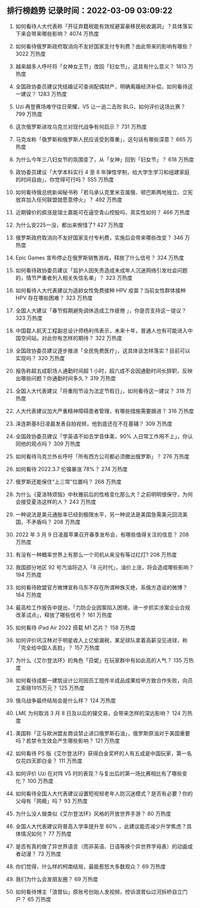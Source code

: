 
## 排行榜趋势 记录时间：2022-03-09 03:09:22
  
  1. 如何看待人大代表称「开征弃籍税能有效规避富豪移民税收漏洞」？具体落实下来会带来哪些影响？ 4074 万热度
    
  2. 如何看待俄罗斯政府取消向不友好国家支付专利费？由此带来的影响有哪些？ 3022 万热度
    
  3. 越来越多人呼吁将「女神女王节」改回「妇女节」，这具有什么意义？ 1813 万热度
    
  4. 全国政协委员建议凭结婚证可查询配偶财产，明确离婚经济补偿，如何看待这一建议？ 1283 万热度
    
  5. Uzi 再登赛场难守往日荣耀，V5 让一追二击败 BLG，如何评价这场比赛？ 799 万热度
    
  6. 这次俄罗斯进攻乌克兰对现代战争有何启示？ 731 万热度
    
  7. 马克龙称「俄罗斯和俄罗斯人民应该受到尊重」，这句话有哪些深意？ 665 万热度
    
  8. 为什么今年三八妇女节的氛围变了，从「女神」回到「妇女节」？ 618 万热度
    
  9. 政协委员建议「大学本科实行 4 至 8 年弹性学制，给大学生学习和组建家庭的时间自由」，你觉得可行吗？ 555 万热度
    
  10. 如何看待俄总统新闻秘书称「若乌承认克里米亚属俄、顿巴斯两地独立、立宪放弃加入任何联盟就愿意停火」？ 492 万热度
    
  11. 近期镍价的疯涨是瑞士嘉能可在逼空青山控股吗，真实性如何？ 466 万热度
    
  12. 为什么安225一没，都出来惋惜了? 427 万热度
    
  13. 俄罗斯政府取消向不友好国家支付专利费，实施后会带来哪些改变？ 346 万热度
    
  14. Epic Games 宣布停止在俄罗斯销售游戏，释放了什么信号？ 324 万热度
    
  15. 如何看待政协委员建议「监护人因失责造成未成年人沉迷网络引发社会问题的，情节严重者列入相关失信名单」？ 323 万热度
    
  16. 如何看待人大代表建议为适龄女性免费接种 HPV 疫苗？当前女性群体接种 HPV 存在哪些困难？ 323 万热度
    
  17. 全国人大建议「春节假期避免调休造成工作疲倦 」，你是否支持这一提议？ 323 万热度
    
  18. 中国载人航天工程副总设计师杨利伟表示，未来十年，普通人也有可能进入中国空间站。对此你有怎样的期待？ 322 万热度
    
  19. 全国政协委员建议逐步推进「全民免费医疗」，这具体该怎样落实？目前可以实现吗？ 320 万热度
    
  20. 报告称超五成职场人通勤时间超 1 小时，超六成不会因通勤时间长辞职，反映出哪些问题？你通勤时间多久？ 319 万热度
    
  21. 全国人大代表建议「将重阳节设为法定节假日」，如何看待这一建议？ 318 万热度
    
  22. 人大代表建议加大严重精神障碍患者管理，有哪些措施需要跟进？ 316 万热度
    
  23. 泽连斯基8日凌晨发表自拍视频，他到底还在不在基辅？ 309 万热度
    
  24. 全国政协委员建议「学英语不如去学音体美，90% 人日常工作用不上」，你认同他的观点吗？ 309 万热度
    
  25. 如何看待乌克兰外长呼吁「所有西方公司都必须撤出俄罗斯」？ 276 万热度
    
  26. 如何看待 2022.3.7 伦镍暴涨 78%？ 274 万热度
    
  27. 俄罗斯还能保住“上三常”位置吗？ 268 万热度
    
  28. 为什么《夏洛特烦恼》中秋雅前后的性格变化那么大？之前明明很保守，为何会接受夏洛这样的人？ 243 万热度
    
  29. 一种说法是美元通胀率已经到极限水平，另一种说法是美国急需美元回流美国，不矛盾吗？ 208 万热度
    
  30. 2022 年 3 月 9 日凌晨苹果召开春季发布会，有哪些值得关注的信息？ 208 万热度
    
  31. 有没有一种概率世界上有那么一个司机从来没有等过红灯? 208 万热度
    
  32. 我国部分地区 92 号汽油将迈入「8 元时代」，油价上涨，将会造成哪些影响？ 194 万热度
    
  33. 如何看待欧盟官方微博宣称乌东不存在所谓种族灭绝，系俄方造谣的微博？ 164 万热度
    
  34. 最高检工作报告中提出，「力防企业因案陷入困境，进一步抓实涉案企业合规改革试点」，释放了哪些信号？ 161 万热度
    
  35. 如何看待 iPad Air 2022 搭载 M1 芯片？ 158 万热度
    
  36. 如何评价巩汉林对于明星收入上亿偷漏税，某足球队拿着高薪没见进球，称「完全给中国人丢脸」？ 157 万热度
    
  37. 为什么《艾尔登法环》的角色「菈妮」在玩家群中有如此高的人气？ 135 万热度
    
  38. 如何看待成都一建筑设计公司因员工擅传半成品成果给甲方致合作失败，向员工索赔1915万元？ 125 万热度
    
  39. 俄乌战争最终结局会是什么样？ 124 万热度
    
  40. LME 为何取消 3 月 8 日及以后的镍交易，会带来怎样的深远影响？ 124 万热度
    
  41. 美国称「正与欧洲盟友商谈禁止进口俄罗斯石油」，俄罗斯原油对于美国重要吗？若禁令生效会产生哪些影响？ 121 万热度
    
  42. 如何看待 PS 版《艾尔登法环》获得白金奖杯的人有五成是中国玩家，第一名仅花四天即白金？ 111 万热度
    
  43. 如何评价 Uzi 在对阵 V5 时的表现？与复出后的第一场比赛相比有了哪些变化？ 100 万热度
    
  44. 如何看待全国人大代表建议设置短视频老年人防沉迷模式？是否有必要？你的父母有「网瘾」吗？ 93 万热度
    
  45. 为什么没人做类似《艾尔登法环》风格的开放世界手游？ 80 万热度
    
  46. 全国人大代表建议将普高入学率提升至 80% ，此建议能否减少升学焦虑？具体情况如何？ 77 万热度
    
  47. 是否有真的做了异世界语言（而非英语、日语等换个异世界字母表）的动画或者动漫？ 73 万热度
    
  48. 你们觉得，什么样的柯南结局，最能惹怒大多数观众？ 69 万热度
    
  49. 我们为什么会发朋友圈？ 69 万热度
    
  50. 如何看待博主「浪胃仙」原账号创始人发视频，控诉浪胃仙过河拆桥自立门户？ 65 万热度
    